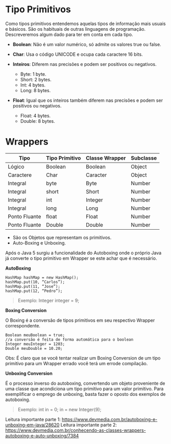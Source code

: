 # Tipo Primitivos

Como tipos primitivos entendemos aquelas tipos de informação mais usuais e básicos. São os habituais de outras linguagens de programação. Descreveremos algum dado para ter em conta em cada tipo.

- **Boolean**: Não é um valor numérico, só admite os valores true ou false.

- **Char**: Usa o código UNICODE e ocupa cada caractere 16 bits.

- **Inteiros**: Diferem nas precisões e podem ser positivos ou negativos.

    - Byte: 1 byte.
    - Short: 2 bytes.
    - Int: 4 bytes.
    - Long: 8 bytes.

- **Float**: Igual que os inteiros também diferem nas precisões e podem ser positivos ou negativos.
    - Float: 4 bytes.
    - Double: 8 bytes.

# Wrappers

 Tipo          | Tipo Primitivo | Classe Wrapper | Subclasse |
 --------------|----------------|----------------|-----------|
 Lógico        | Boolean        | Boolean        | Object    |
 Caractere     | Char           | Caracter       | Object    |
 Integral      | byte           | Byte           | Number    |
 Integral      | short          | Short          | Number    |
 Integral      | int            | Integer        | Number    |
 Integral      | long           | Long           | Number    |
 Ponto Fluante | float          | Float          | Number    |
 Ponto Fluante | Double         | Double         | Number    |

- São os Objetos que representam os primitivos.
- Auto-Boxing e Unboxing.

Após o Java 5 surgiu a funcionalidade do Autoboxing onde o próprio Java já converte o tipo primitivo em Wrapper se este achar que é necessário.

**AutoBoxing** 

```
HashMap hashMap = new HashMap();
hashMap.put(10, “Carlos”);
hashMap.put(11, “Jose”);
hashMap.put(12, “Pedro”);
```

> Exemplo: Integer integer = 9;

**Boxing Conversion**

O Boxing é a conversão de tipos primitivos em seu respectivo Wrapper correspondente.

```
Boolean meuBoolean = true;
//a conversão é feita de forma automática para o boolean
Integer meuInteger = 1203;
Double meuDouble = 10.20;
```

Obs: É claro que se você tentar realizar um Boxing Conversion de um tipo primitivo para um Wrapper errado você terá um errode compilação.

**Unboxing Conversion**

É o processo inverso do autoboxing, convertendo um objeto proveniente de uma classe que acondiciona um tipo primitivo para um valor primitivo. Para exemplificar o emprego de unboxing, basta fazer o oposto dos exemplos de autoboxing.

> Exemplo:
> int in = 0;
> in = new Integer(9);

Leitura importante parte 1: https://www.devmedia.com.br/autoboxing-e-unboxing-em-java/28620
Leitura importante parte 2: https://www.devmedia.com.br/conhecendo-as-classes-wrappers-autoboxing-e-auto-unboxing/7384

